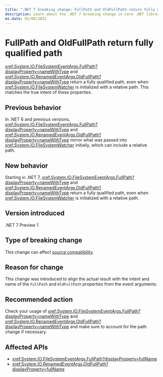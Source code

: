 ```yaml
---
title: ".NET 7 breaking change: FullPath and OldFullPath return fully qualified path"
description: Learn about the .NET 7 breaking change in core .NET libraries where the FileSystemEventArgs.FullPath and RenamedEventArgs.OldFullPath properties return fully qualified paths.
ms.date: 02/08/2022
---
```

# FullPath and OldFullPath return fully qualified path

<xref:System.IO.FileSystemEventArgs.FullPath?displayProperty=nameWithType> and <xref:System.IO.RenamedEventArgs.OldFullPath?displayProperty=nameWithType> return a fully qualified path, even when <xref:System.IO.FileSystemWatcher> is initialized with a relative path. This matches the true intent of these properties.

## Previous behavior

In .NET 6 and previous versions, <xref:System.IO.FileSystemEventArgs.FullPath?displayProperty=nameWithType> and <xref:System.IO.RenamedEventArgs.OldFullPath?displayProperty=nameWithType> mirror what was passed into <xref:System.IO.FileSystemWatcher> initially, which can include a relative path.

## New behavior

Starting in .NET 7, <xref:System.IO.FileSystemEventArgs.FullPath?displayProperty=nameWithType> and <xref:System.IO.RenamedEventArgs.OldFullPath?displayProperty=nameWithType> return a fully qualified path, even when <xref:System.IO.FileSystemWatcher> is initialized with a relative path.

## Version introduced

.NET 7 Preview 1

## Type of breaking change

This change can affect [source compatibility](../../categories.md#source-compatibility).

## Reason for change

This change was introduced to align the actual result with the intent and name of the `FullPath` and `OldFullPath` properties from the event arguments.

## Recommended action

Check your usage of <xref:System.IO.FileSystemEventArgs.FullPath?displayProperty=nameWithType> and <xref:System.IO.RenamedEventArgs.OldFullPath?displayProperty=nameWithType> and make sure to account for the path change if necessary.

## Affected APIs

- <xref:System.IO.FileSystemEventArgs.FullPath?displayProperty=fullName>
- <xref:System.IO.RenamedEventArgs.OldFullPath?displayProperty=fullName>
